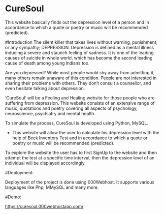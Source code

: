# CureSoul
This website basically finds out the depression level of a person and in accordance to which a quote or poetry or music will be recommended (predicted).

#Introduction
The silent killer that takes lives without warning, punishment, or any sympathy; DEPRESSION. Depression is defined as a mental illness inducing a severe and staunch feeling of sadness. It is one of the leading causes of suicide in whole world, which has become the second leading cause of death among young Indians too. 

Are you depressed? While most people would shy away from admitting it, many others remain unaware of this condition. People are not interested in sharing their problems with others. They don’t consult a counsellor, and even hesitate talking about depression.

‘CureSoul’ will be a Feeling and Healing website for those people who are suffering from depression.  This website consists of an extensive range of music, quotations and poetry covering all aspects of psychology, neuroscience, psychiatry and mental health. 

To simulate the process, CureSoul is developed using Python, MySQL.
- This website will allow the user to calculate his depression level with the help of Beck Inventory Test and in accordance to which a quote or poetry or music will be recommended (predicted). 

To explore the website the user has to first SignUp to the website and then attempt the test at a specific time interval, then the depression level of an individual will be displayed accordingly.


#Deployment:

Deployment of the project is done using 000Webhost. It supports various languages like Php, MMySQL and many more.


#Demo:

https://curesoul.000webhostapp.com/
